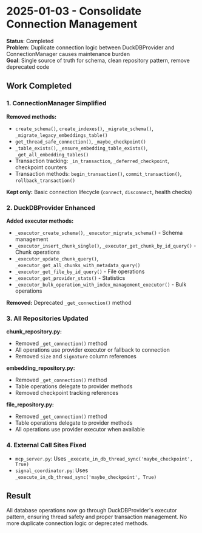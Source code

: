 # 2025-01-03 - Consolidate Connection Management

**Status**: Completed  
**Problem**: Duplicate connection logic between DuckDBProvider and ConnectionManager causes maintenance burden  
**Goal**: Single source of truth for schema, clean repository pattern, remove deprecated code

## Work Completed

### 1. ConnectionManager Simplified
**Removed methods:**
- `create_schema()`, `create_indexes()`, `_migrate_schema()`, `_migrate_legacy_embeddings_table()`
- `get_thread_safe_connection()`, `_maybe_checkpoint()`
- `_table_exists()`, `_ensure_embedding_table_exists()`, `_get_all_embedding_tables()`
- Transaction tracking: `_in_transaction`, `_deferred_checkpoint`, checkpoint counters
- Transaction methods: `begin_transaction()`, `commit_transaction()`, `rollback_transaction()`

**Kept only:** Basic connection lifecycle (`connect`, `disconnect`, health checks)

### 2. DuckDBProvider Enhanced
**Added executor methods:**
- `_executor_create_schema()`, `_executor_migrate_schema()` - Schema management
- `_executor_insert_chunk_single()`, `_executor_get_chunk_by_id_query()` - Chunk operations
- `_executor_update_chunk_query()`, `_executor_get_all_chunks_with_metadata_query()`
- `_executor_get_file_by_id_query()` - File operations
- `_executor_get_provider_stats()` - Statistics
- `_executor_bulk_operation_with_index_management_executor()` - Bulk operations

**Removed:** Deprecated `_get_connection()` method

### 3. All Repositories Updated
**chunk_repository.py:**
- Removed `_get_connection()` method
- All operations use provider executor or fallback to connection
- Removed `size` and `signature` column references

**embedding_repository.py:**
- Removed `_get_connection()` method  
- Table operations delegate to provider methods
- Removed checkpoint tracking references

**file_repository.py:**
- Removed `_get_connection()` method
- Table operations delegate to provider methods
- All operations use provider executor when available

### 4. External Call Sites Fixed
- `mcp_server.py`: Uses `_execute_in_db_thread_sync('maybe_checkpoint', True)`
- `signal_coordinator.py`: Uses `_execute_in_db_thread_sync('maybe_checkpoint', True)`

## Result
All database operations now go through DuckDBProvider's executor pattern, ensuring thread safety and proper transaction management. No more duplicate connection logic or deprecated methods.